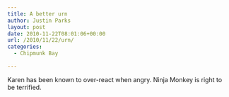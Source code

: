 ```yaml
---
title: A better urn
author: Justin Parks
layout: post
date: 2010-11-22T08:01:06+00:00
url: /2010/11/22/urn/
categories:
  - Chipmunk Bay

---
```

Karen has been known to over-react when angry. Ninja Monkey is right to be terrified.